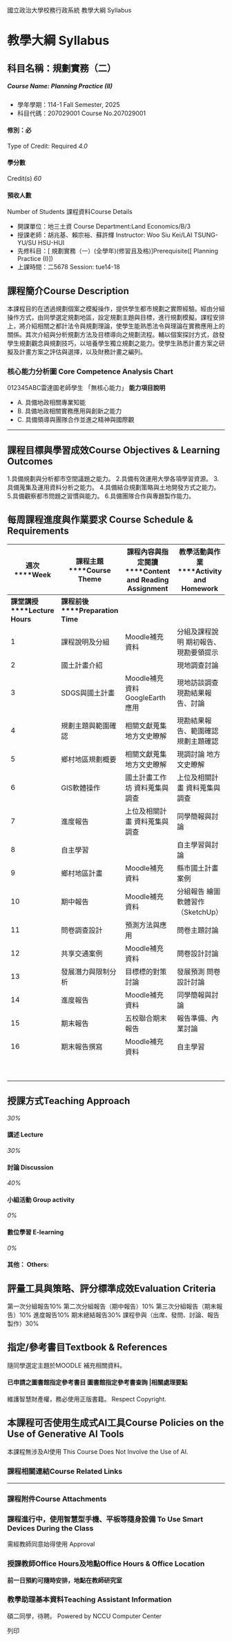 國立政治大學校務行政系統 教學大綱 Syllabus
# 教學大綱 Syllabus
##  科目名稱：規劃實務（二） 
#####  Course Name: Planning Practice (II)
  * 學年學期：114-1 Fall Semester, 2025 
  * 科目代碼：207029001 Course No.207029001


#### 修別：必
Type of Credit: Required 
_4.0_
#### 學分數
Credit(s)
_60_
#### 預收人數
Number of Students
課程資料Course Details
  * 開課單位：地三土資 Course Department:Land Economics/B/3 
  * 授課老師：胡兆基、賴宗裕、蘇許輝 Instructor: Woo Siu Kei/LAI TSUNG-YU/SU HSU-HUI 
  * 先修科目：[ 規劃實務（一）(全學年)(修習且及格)]Prerequisite([ Planning Practice (I)])
  * 上課時間：二5678 Session: tue14-18


##  課程簡介Course Description
本課程目的在透過規劃個案之模擬操作，提供學生都市規劃之實際經驗。經由分組操作方式，由同學選定規劃地區，設定規劃主題與目標，進行規劃模擬。課程安排上，將介紹相關之都計法令與規劃理論，使學生能熟悉法令與理論在實務應用上的關係。其次介紹與分析規劃方法及目標導向之規劃流程。輔以個案探討方式，啟發學生規劃觀念與規劃技巧，以培養學生獨立規劃之能力。使學生熟悉計畫方案之研擬及計畫方案之評估與選擇，以及財務計畫之編列。
###  核心能力分析圖 Core Competence Analysis Chart
012345ABC雷達圖老師學生
「無核心能力」 
**能力項目說明**
  * A. 具備地政相關專業知能
  * B. 具備地政相關實務應用與創新之能力
  * C. 具備領導與團隊合作並進之精神與國際觀


* * *
##  課程目標與學習成效Course Objectives & Learning Outcomes 
1.具備規劃與分析都市空間議題之能力。
2.具備有效運用大學各項學習資源。
3.具備蒐集及運用資料分析之能力。
4.具備結合規劃策略與土地開發方式之能力。
5.具備觀察都市問題之習慣與能力。
6.具備團隊合作與專題製作能力。
##  每周課程進度與作業要求 Course Schedule & Requirements
**週次****Week** |  **課程主題****Course Theme** |  **課程內容與指定閱讀****Content and Reading Assignment** |  **教學活動與作業****Activity and Homework** |  **學習投入時數****Estimated time devoted to coursework per week**  
---|---|---|---|---  
**課堂講授****Lecture Hours** |  **課程前後****Preparation Time**  
1 |  課程說明及分組 |  Moodle補充資料 |  分組及課程說明 期初報告、現勘要領提示 |  4.0 |  6.0  
2 |  國土計畫介紹 |  | 現地調查討論 |  |   
3 |  SDGS與國土計畫 |  Moodle補充資料 GoogleEarth應用 |  現地訪談調查 現勘結果報告、討論 |  4.0 |  6.0  
4 |  規劃主題與範圍確認 |  相關文獻蒐集 地方文史瞭解 |  現勘結果報告、範圍確認 規劃主題確認 |  4.0 |  6.0  
5 |  鄉村地區規劃概要 |  相關文獻蒐集 地方文史瞭解 |  現調討論 地方文史瞭解 |  0.0 |  0.0  
6 |  GIS軟體操作 |  國土計畫工作坊 資料蒐集與調查 |  上位及相關計畫 資料蒐集與調查 |  4.0 |  6.0  
7 |  進度報告 |  上位及相關計畫 資料蒐集與調查 |  同學簡報與討論 |  4.0 |  6.0  
8 |  自主學習 |  |  自主學習與討論 |  4.0 |  6.0  
9 |  鄉村地區計畫 |  Moodle補充資料 |  縣市國土計畫案例 |  0.0 |  0.0  
10 |  期中報告 |  Moodle補充資料 |  分組報告 繪圖軟體習作（SketchUp） |  4.0 |  6.0  
11 |  問卷調查設計 |  預測方法與應用 |  問卷主題討論 |  4.0 |  6.0  
12 |  共享交通案例 |  Moodle補充資料 |  問卷設計討論 |  4.0 |  6.0  
13 |  發展潛力與限制分析 |  目標標的對策討論 |  發展預測 問卷設計討論 |  4.0 |  6.0  
14 |  進度報告 |  Moodle補充資料 |  同學簡報與討論 |  4.0 |  6.0  
15 |  期末報告 |  五校聯合期末報告 |  報告準備、內業討論 |  4.0 |  6.0  
16 |  期末報告撰寫 |  Moodle補充資料 |  自主學習 |  4.0 |  6.0  
|  |  |  |  |  6.0  
|  |  |  |  |  0.0  
##  授課方式Teaching Approach
_30%_
####  講述 Lecture
_30%_
####  討論 Discussion
_40%_
####  小組活動 Group activity
_0%_
####  數位學習 E-learning
_0%_
####  其他： Others:
##  評量工具與策略、評分標準成效Evaluation Criteria
第一次分組報告10%
第二次分組報告（期中報告）10%
第三次分組報告（期末報告）10%
進度報告10%
期末總結報告30%
課程參與（出席、發問、討論、報告製作）30%
##  指定/參考書目Textbook & References
隨同學選定主題於MOODLE 補充相關資料。
####  已申請之圖書館指定參考書目  圖書館指定參考書查詢 |相關處理要點
維護智慧財產權，務必使用正版書籍。 Respect Copyright.
##  本課程可否使用生成式AI工具Course Policies on the Use of Generative AI Tools
本課程無涉及AI使用 This Course Does Not Involve the Use of AI.
###  課程相關連結Course Related Links
* * *
###  課程附件Course Attachments
###  課程進行中，使用智慧型手機、平板等隨身設備 To Use Smart Devices During the Class
需經教師同意始得使用  Approval
###  授課教師Office Hours及地點Office Hours & Office Location
**前一日預約可隨時安排，地點在教師研究室**
###  教學助理基本資料Teaching Assistant Information
碩二同學，待聘。
Powered by NCCU Computer Center
  
列印
